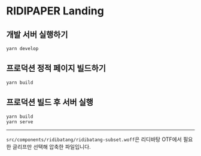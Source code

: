 # RIDIPAPER Landing

## 개발 서버 실행하기
```
yarn develop
```

## 프로덕션 정적 페이지 빌드하기
```
yarn build
```

## 프로덕션 빌드 후 서버 실행
```
yarn build
yarn serve
```

---

`src/components/ridibatang/ridibatang-subset.woff`은 리디바탕 OTF에서 필요한
글리프만 선택해 압축한 파일입니다.
